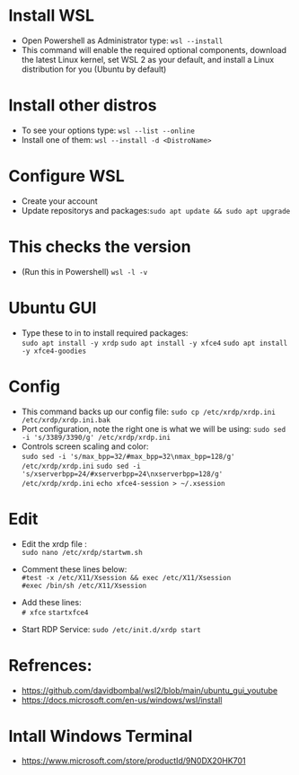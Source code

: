# Install WSL
- Open Powershell as Administrator type: `wsl --install`
- This command will enable the required optional components, download the latest Linux kernel, set WSL 2 as your default, and install a Linux distribution for you (Ubuntu by default)

# Install other distros
- To see your options type: `wsl --list --online`
- Install one of them: `wsl --install -d <DistroName>`

# Configure WSL
- Create your account
- Update repositorys and packages:`sudo apt update && sudo apt upgrade`

# This checks the version 
- (Run this in Powershell) `wsl -l -v`

# Ubuntu GUI
- Type these to in to install required packages:  
  `sudo apt install -y xrdp`
  `sudo apt install -y xfce4`
  `sudo apt install -y xfce4-goodies`

# Config
- This command backs up our config file: `sudo cp /etc/xrdp/xrdp.ini /etc/xrdp/xrdp.ini.bak`
- Port configuration, note the right one is what we will be using: `sudo sed -i 's/3389/3390/g' /etc/xrdp/xrdp.ini`
- Controls screen scaling and color:  
  `sudo sed -i 's/max_bpp=32/#max_bpp=32\nmax_bpp=128/g' /etc/xrdp/xrdp.ini`
  `sudo sed -i 's/xserverbpp=24/#xserverbpp=24\nxserverbpp=128/g' /etc/xrdp/xrdp.ini`
  `echo xfce4-session > ~/.xsession`
  
# Edit
- Edit the xrdp file :  
  `sudo nano /etc/xrdp/startwm.sh`
- Comment these lines below:  
  `#test -x /etc/X11/Xsession && exec /etc/X11/Xsession`  
  `#exec /bin/sh /etc/X11/Xsession`

- Add these lines:  
  `# xfce`
  `startxfce4`

- Start RDP Service: `sudo /etc/init.d/xrdp start`

# Refrences:
- https://github.com/davidbombal/wsl2/blob/main/ubuntu_gui_youtube
- https://docs.microsoft.com/en-us/windows/wsl/install
# Intall Windows Terminal
- https://www.microsoft.com/store/productId/9N0DX20HK701
